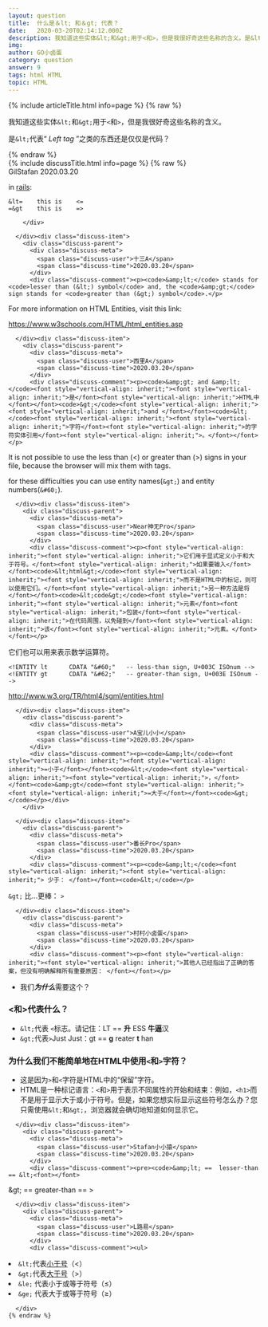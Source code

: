 ```yaml
---
layout: question
title:  什么是＆lt; 和＆gt; 代表？
date:   2020-03-20T02:14:12.000Z
description: 我知道这些实体&lt;和&gt;用于<和>，但是我很好奇这些名称的含义。是&lt;代表“ Left tag ”之类的东西还是仅仅是代码？...
img: 
author: GO小卤蛋
category: question
answer: 9
tags: html HTML
topic: HTML
---
```

<div class="article-root">
  <div class="article">
    {% include articleTitle.html info=page %}
    {% raw %}
    <div class="article-content"><p><font style="vertical-align: inherit;"><font style="vertical-align: inherit;">我知道这些实体</font></font><code>&amp;lt;</code><font style="vertical-align: inherit;"><font style="vertical-align: inherit;">和</font></font><code>&amp;gt;</code><font style="vertical-align: inherit;"><font style="vertical-align: inherit;">用于</font></font><code>&lt;</code><font style="vertical-align: inherit;"><font style="vertical-align: inherit;">和</font></font><code>&gt;</code><font style="vertical-align: inherit;"><font style="vertical-align: inherit;">，但是我很好奇这些名称的含义。</font></font></p>

<p><font style="vertical-align: inherit;"><font style="vertical-align: inherit;">是</font></font><code>&amp;lt;</code><font style="vertical-align: inherit;"><font style="vertical-align: inherit;">代表“ </font></font><em><font style="vertical-align: inherit;"><font style="vertical-align: inherit;">Left tag</font></font></em><font style="vertical-align: inherit;"><font style="vertical-align: inherit;"> ”之</font><font style="vertical-align: inherit;">类的东西</font><font style="vertical-align: inherit;">还是仅仅是代码？</font></font></p></div>
    {% endraw %}
  </div>

  <div class="discuss-wrapper">
    {% include discussTitle.html info=page %}
    {% raw %}
    <div class="discuss-item">
        <div class="discuss-parent">
          <div class="discuss-meta">
            <span class="discuss-user">GilStafan</span>
            <span class="discuss-time">2020.03.20</span>
          </div>
          <div class="discuss-comment"><p>in <a href="/questions/tagged/rails" class="post-tag" title="显示标记为“ rails”的问题" rel="tag">rails</a>:</p>

<pre><code>&amp;lt=    this is    &lt;=<font></font>
=&amp;gt    this is    =&gt;<font></font>
</code></pre></div>
        </div>
        
      </div><div class="discuss-item">
        <div class="discuss-parent">
          <div class="discuss-meta">
            <span class="discuss-user">十三A</span>
            <span class="discuss-time">2020.03.20</span>
          </div>
          <div class="discuss-comment"><p><code>&amp;lt;</code> stands for <code>lesser than (&lt;) symbol</code> and, the <code>&amp;gt;</code> sign stands for <code>greater than (&gt;) symbol</code>.</p>

<p>For more information on HTML Entities, visit this link: </p>

<p><a href="https://www.w3schools.com/HTML/html_entities.asp" rel="nofollow noreferrer">https://www.w3schools.com/HTML/html_entities.asp</a></p></div>
        </div>
        
      </div><div class="discuss-item">
        <div class="discuss-parent">
          <div class="discuss-meta">
            <span class="discuss-user">西里A</span>
            <span class="discuss-time">2020.03.20</span>
          </div>
          <div class="discuss-comment"><p><code>&amp;gt; and &amp;lt;</code><font style="vertical-align: inherit;"><font style="vertical-align: inherit;">是</font><font style="vertical-align: inherit;">HTML中</font></font><code>&gt;</code><font style="vertical-align: inherit;"><font style="vertical-align: inherit;">and </font></font><code>&lt;</code><font style="vertical-align: inherit;"><font style="vertical-align: inherit;">字符</font><font style="vertical-align: inherit;">的字符实体引用</font><font style="vertical-align: inherit;">。</font></font></p>

<p>It is not possible to use the less than (&lt;) or greater than (&gt;) signs in your file, because the browser will mix them with tags.</p>

<p>for these difficulties you can use entity names(<code>&amp;gt;</code>) and entity numbers(<code>&amp;#60;</code>).</p></div>
        </div>
        
      </div><div class="discuss-item">
        <div class="discuss-parent">
          <div class="discuss-meta">
            <span class="discuss-user">Near神无Pro</span>
            <span class="discuss-time">2020.03.20</span>
          </div>
          <div class="discuss-comment"><p><font style="vertical-align: inherit;"><font style="vertical-align: inherit;">它们用于显式定义小于和大于符号。</font><font style="vertical-align: inherit;">如果要输入</font></font><code>&lt;html&gt;</code><font style="vertical-align: inherit;"><font style="vertical-align: inherit;">而不是HTML中的标记，则可以使用它们。</font><font style="vertical-align: inherit;">另一种方法是将</font></font><code>&lt;code&gt;</code><font style="vertical-align: inherit;"><font style="vertical-align: inherit;">元素</font><font style="vertical-align: inherit;">包装</font><font style="vertical-align: inherit;">在代码周围，以免碰到</font><font style="vertical-align: inherit;">该</font><font style="vertical-align: inherit;">元素。</font></font></p>

<p><font style="vertical-align: inherit;"><font style="vertical-align: inherit;">它们也可以用来表示数学运算符。</font></font></p>

<pre><code>&lt;!ENTITY lt      CDATA "&amp;#60;"   -- less-than sign, U+003C ISOnum --&gt;<font></font>
&lt;!ENTITY gt      CDATA "&amp;#62;"   -- greater-than sign, U+003E ISOnum --&gt;<font></font>
</code></pre>

<p><a href="http://www.w3.org/TR/html4/sgml/entities.html" rel="noreferrer"><font style="vertical-align: inherit;"><font style="vertical-align: inherit;">http://www.w3.org/TR/html4/sgml/entities.html</font></font></a></p></div>
        </div>
        
      </div><div class="discuss-item">
        <div class="discuss-parent">
          <div class="discuss-meta">
            <span class="discuss-user">A宝儿小小</span>
            <span class="discuss-time">2020.03.20</span>
          </div>
          <div class="discuss-comment"><p><code>&amp;lt</code><font style="vertical-align: inherit;"><font style="vertical-align: inherit;">=小于</font></font><code>&lt;</code><font style="vertical-align: inherit;"><font style="vertical-align: inherit;">，</font></font><code>&amp;gt</code><font style="vertical-align: inherit;"><font style="vertical-align: inherit;">=大于</font></font><code>&gt;</code></p></div>
        </div>
        
      </div><div class="discuss-item">
        <div class="discuss-parent">
          <div class="discuss-meta">
            <span class="discuss-user">番长Pro</span>
            <span class="discuss-time">2020.03.20</span>
          </div>
          <div class="discuss-comment"><p><code>&amp;lt;</code><font style="vertical-align: inherit;"><font style="vertical-align: inherit;"> 少于： </font></font><code>&lt;</code></p>

<p><code>&amp;gt;</code><font style="vertical-align: inherit;"><font style="vertical-align: inherit;"> 比...更棒： </font></font><code>&gt;</code></p></div>
        </div>
        
      </div><div class="discuss-item">
        <div class="discuss-parent">
          <div class="discuss-meta">
            <span class="discuss-user">村村小卤蛋</span>
            <span class="discuss-time">2020.03.20</span>
          </div>
          <div class="discuss-comment"><p><font style="vertical-align: inherit;"><font style="vertical-align: inherit;">其他人已经指出了正确的答案，但没有明确解释所有重要原因： </font></font></p>

<ul>
<li><strong><em><font style="vertical-align: inherit;"></font></em></strong><font style="vertical-align: inherit;"><font style="vertical-align: inherit;">我们</font><strong><em><font style="vertical-align: inherit;">为什么</font></em></strong><font style="vertical-align: inherit;">需要这个？</font></font></li>
</ul>

<h3><font style="vertical-align: inherit;"><font style="vertical-align: inherit;">&lt;和&gt;代表什么？</font></font></h3>

<ul>
<li><code>&amp;lt;</code><font style="vertical-align: inherit;"><font style="vertical-align: inherit;">代表   </font></font><code>&lt;</code><font style="vertical-align: inherit;"><font style="vertical-align: inherit;">标志。</font><font style="vertical-align: inherit;">请记住：LT == </font></font><strong><font style="vertical-align: inherit;"><font style="vertical-align: inherit;">升</font></font></strong><font style="vertical-align: inherit;"><font style="vertical-align: inherit;"> ESS </font></font><strong><font style="vertical-align: inherit;"><font style="vertical-align: inherit;">牛逼</font></font></strong><font style="vertical-align: inherit;"><font style="vertical-align: inherit;">汉</font></font></li>
<li><code>&amp;gt;</code><font style="vertical-align: inherit;"><font style="vertical-align: inherit;">代表</font></font><code>&gt;</code><font style="vertical-align: inherit;"><font style="vertical-align: inherit;">Just Just：gt == </font></font><strong><font style="vertical-align: inherit;"><font style="vertical-align: inherit;">g</font></font></strong><font style="vertical-align: inherit;"><font style="vertical-align: inherit;"> reater </font></font><strong><font style="vertical-align: inherit;"><font style="vertical-align: inherit;">t</font></font></strong><font style="vertical-align: inherit;"><font style="vertical-align: inherit;"> han</font></font></li>
</ul>

<h3><font style="vertical-align: inherit;"><font style="vertical-align: inherit;">为什么我们不能简单地</font><font style="vertical-align: inherit;">在HTML中</font><font style="vertical-align: inherit;">使用</font></font><code>&lt;</code><font style="vertical-align: inherit;"><font style="vertical-align: inherit;">和</font></font><code>&gt;</code><font style="vertical-align: inherit;"><font style="vertical-align: inherit;">字符？</font></font></h3>

<ul>
<li><font style="vertical-align: inherit;"><font style="vertical-align: inherit;">这是因为</font></font><code>&gt;</code><font style="vertical-align: inherit;"><font style="vertical-align: inherit;">和</font></font><code>&lt;</code><font style="vertical-align: inherit;"><font style="vertical-align: inherit;">字符是HTML中的“保留”字符。</font></font></li>
<li><font style="vertical-align: inherit;"><font style="vertical-align: inherit;">HTML是一种标记语言：</font></font><code>&lt;</code><font style="vertical-align: inherit;"><font style="vertical-align: inherit;">和</font></font><code>&gt;</code><font style="vertical-align: inherit;"><font style="vertical-align: inherit;">用于表示不同属性的开始和结束：例如，</font></font><code>&lt;h1&gt;</code><font style="vertical-align: inherit;"><font style="vertical-align: inherit;">而不是用于显示大于或小于符号。</font><font style="vertical-align: inherit;">但是，如果您想实际显示这些符号怎么办？</font><font style="vertical-align: inherit;">您只需使用</font></font><code>&amp;lt;</code><font style="vertical-align: inherit;"><font style="vertical-align: inherit;">和</font></font><code>&amp;gt;</code><font style="vertical-align: inherit;"><font style="vertical-align: inherit;">，浏览器就会确切地知道如何显示它。</font></font></li>
</ul></div>
        </div>
        
      </div><div class="discuss-item">
        <div class="discuss-parent">
          <div class="discuss-meta">
            <span class="discuss-user">Stafan小小猿</span>
            <span class="discuss-time">2020.03.20</span>
          </div>
          <div class="discuss-comment"><pre><code>&amp;lt; ==  lesser-than == &lt;<font></font>
&amp;gt; == greater-than == &gt;<font></font>
</code></pre></div>
        </div>
        
      </div><div class="discuss-item">
        <div class="discuss-parent">
          <div class="discuss-meta">
            <span class="discuss-user">L路易</span>
            <span class="discuss-time">2020.03.20</span>
          </div>
          <div class="discuss-comment"><ul>
<li><code>&amp;lt;</code><font style="vertical-align: inherit;"><font style="vertical-align: inherit;">代表</font></font><a href="http://en.wikipedia.org/wiki/Less-than_sign" rel="noreferrer"><font style="vertical-align: inherit;"><font style="vertical-align: inherit;">小于号</font></font></a><font style="vertical-align: inherit;"><font style="vertical-align: inherit;">（&lt;）</font></font></li>
<li><code>&amp;gt;</code><font style="vertical-align: inherit;"><font style="vertical-align: inherit;">代表</font></font><a href="http://en.wikipedia.org/wiki/Greater-than_sign" rel="noreferrer"><font style="vertical-align: inherit;"><font style="vertical-align: inherit;">大于号</font></font></a><font style="vertical-align: inherit;"><font style="vertical-align: inherit;">（&gt;）</font></font></li>
<li><code>&amp;le;</code><font style="vertical-align: inherit;"><font style="vertical-align: inherit;"> 代表小于或等于符号（≤）</font></font></li>
<li><code>&amp;ge;</code><font style="vertical-align: inherit;"><font style="vertical-align: inherit;"> 代表大于或等于符号（≥）</font></font></li>
</ul></div>
        </div>
        
      </div>
    {% endraw %}
  </div>
<div>
